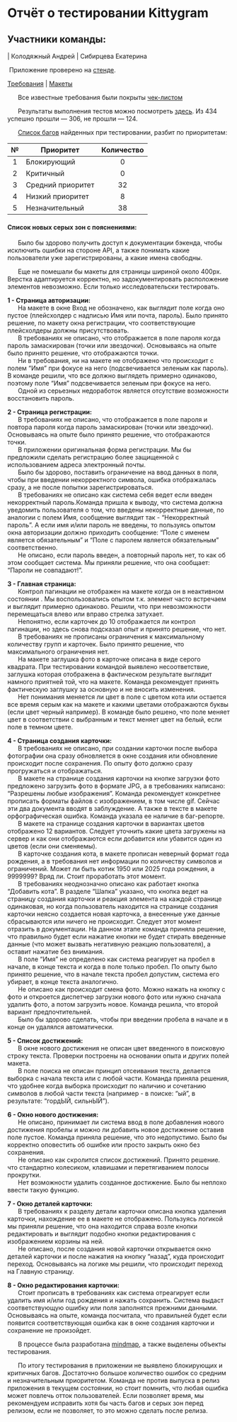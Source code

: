 # Отчёт о тестировании Kittygram

## Участники команды: 
| Колодяжный Андрей | Сибирцева Екатерина

 Приложение проверено на [стенде](https://kittygram-frontend-18.prakticum-team.ru/).  
 
[Требования](https://wiki.yandex.ru/homepage/trebovanijakkittygram/) | [Макеты](https://www.figma.com/file/mzeWaE7icA8DuWrhhlD2cR/Kittygram?node-id=0%3A1)

&nbsp;&nbsp;&nbsp;&nbsp;&nbsp;&nbsp;Все известные требования были покрыты [чек-листом](https://docs.google.com/spreadsheets/d/1u-2MDe0ympy4rZVlAwsFjMBYS2ZjpHb0ZOLK1RnUd7w/edit?usp=sharing)


&nbsp;&nbsp;&nbsp;&nbsp;&nbsp;&nbsp;Результаты выполнения тестов можно посмотреть [здесь](https://docs.google.com/spreadsheets/d/1u-2MDe0ympy4rZVlAwsFjMBYS2ZjpHb0ZOLK1RnUd7w/edit?usp=sharing). Из 434 успешно прошли — 306, не прошли — 124. 

&nbsp;&nbsp;&nbsp;&nbsp;&nbsp;&nbsp;[Список багов](https://github.com/KateSibi/Project_Workshop/files/12641496/-.1.pdf) найденных при тестировании, разбит по приоритетам:

 № | Приоритет       | Количество | 
:-:|-----------------|:----------:|
1  |Блокирующий      | 0          |
2  |Критичный        | 0          |
3  |Средний приоритет| 32         |
4  |Низкий приоритет | 8          |
5  |Незначительный   | 38         |


#### Список новых серых зон с пояснениями:
&nbsp;&nbsp;&nbsp;&nbsp;&nbsp;&nbsp;Было бы здорово получить доступ к документации бэкенда, чтобы исключить ошибки на стороне API, а также понимать какие пользователи уже зарегистрированы, а какие имена свободны.

&nbsp;&nbsp;&nbsp;&nbsp;&nbsp;&nbsp;Еще не помешали бы макеты для страницы шириной около 400px. Верстка адаптируется корректно, но задокументировать расположение элементов невозможно. Если только исследовательски тестировать.

**1 - Страница авторизации:**  
&nbsp;&nbsp;&nbsp;&nbsp;&nbsp;&nbsp;На макете в окне Вход не обозначено, как выглядит поле когда оно пустое (плейсхолдер с надписью Имя или почта, пароль). Было принято решение, по макету окна регистрации, что соответствующие плейсхолдеры должны присутствовать.  
&nbsp;&nbsp;&nbsp;&nbsp;&nbsp;&nbsp;В требованиях не описано, что отображается в поле пароля когда пароль замаскирован (точки или звездочки). Основываясь на опыте было принято решение, что отображаются точки.  
&nbsp;&nbsp;&nbsp;&nbsp;&nbsp;&nbsp;Ни в требования, ни на макете не отображено что происходит с полем “Имя” при фокусе на него (подсвечивается зеленым как пароль). В команде решили, что все должно выглядеть примерно одинаково, поэтому поле “Имя” подсвечивается зеленым при фокусе на него.  
&nbsp;&nbsp;&nbsp;&nbsp;&nbsp;&nbsp;Одной из серьезных недоработок является отсутствие возможности восстановить пароль.  

**2 - Страница регистрации:**  
&nbsp;&nbsp;&nbsp;&nbsp;&nbsp;&nbsp;В требованиях не описано, что отображается в поле пароля и повтора пароля когда пароль замаскирован (точки или звездочки). Основываясь на опыте было принято решение, что отображаются точки.  
&nbsp;&nbsp;&nbsp;&nbsp;&nbsp;&nbsp;В приложении оригинальная форма регистрации. Мы бы предложили сделать регистрацию более защищенной с использованием адреса электронный почты.  
&nbsp;&nbsp;&nbsp;&nbsp;&nbsp;&nbsp;Было бы здорово, поставить ограничение на ввод данных в поля, чтобы при введении некорректного символа, ошибка отображалась сразу, а не после попытки зарегистрироваться.  
&nbsp;&nbsp;&nbsp;&nbsp;&nbsp;&nbsp;В требованиях не описано как система себя ведет если введен некорректный пароль.Команда пришла к выводу, что система должна уведомить пользователя о том, что введены некорректные данные, по аналогии с полем Имя, сообщение выглядит так - “Некорректный пароль”. А если имя и/или пароль не введены, то пользуясь опытом окна авторизации должно приходить сообщение: “Поле с именем является обязательным” и “Поле с паролем является обязательным” соответственно.  
&nbsp;&nbsp;&nbsp;&nbsp;&nbsp;&nbsp;Не описано, если пароль введен, а повторный пароль нет, то как об этом сообщает система. Мы приняли решение, что она сообщает: “Пароли не совпадают!”.  

**3 - Главная страница:**  
&nbsp;&nbsp;&nbsp;&nbsp;&nbsp;&nbsp;Контрол пагинации не отображен на макете когда он в неактивном состоянии . Мы воспользовались опытом т.к. элемент часто встречаем и выглядит примерно одинаково. Решили, что при невозможности перемещаться влево или вправо стрелка затухает.  
&nbsp;&nbsp;&nbsp;&nbsp;&nbsp;&nbsp;Непонятно, если карточек до 10 отображается ли контрол пагинации, но здесь снова подсказал опыт и принято решение, что нет.  
&nbsp;&nbsp;&nbsp;&nbsp;&nbsp;&nbsp;В требованиях не прописаны ограничения к максимальному количеству групп и карточек. Было принято решение, что максимального ограничения нет.  
&nbsp;&nbsp;&nbsp;&nbsp;&nbsp;&nbsp;На макете заглушка фото в карточке описана в виде серого квадрата. При тестировании командой выявлено несоответствие, заглушка которая отображена в фактическом результате выглядит намного приятней той, что на макете. Команда рекомендует принять фактическую заглушку за основную и не вносить изменения.  
&nbsp;&nbsp;&nbsp;&nbsp;&nbsp;&nbsp;Нет понимания меняется ли цвет в поле с цветом кота или остается все время серым как на макете и какими цветами отображаются буквы (если цвет черный например). В команде было решено, что поле меняет цвет в соответствии с выбранным и текст меняет цвет на белый, если поле в темном цвете.  

**4 - Страница создания карточки:**  
&nbsp;&nbsp;&nbsp;&nbsp;&nbsp;&nbsp;В требованиях не описано, при создании карточки после выбора фотографии она сразу обновляется в окне создания или обновление происходит после сохранения. По опыту фото должно сразу прогружаться и отображаться.  
&nbsp;&nbsp;&nbsp;&nbsp;&nbsp;&nbsp;В макете на странице создания карточки на кнопке загрузки фото предложено загрузить фото в формате JPG, а в требованиях написано: “Разрешены любые изображения”. Команда рекомендует конкретнее прописать форматы файлов с изображением, в том числе gif. Сейчас эти два документа вводят в заблуждение. А также в тексте в макете орфографическая ошибка. Команда указала ее наличие в баг-репорте.   
&nbsp;&nbsp;&nbsp;&nbsp;&nbsp;&nbsp;В макете на странице создания карточки в вариантах цветов отображено 12 вариантов. Следует уточнить какие цвета загружены на сервер и как они отображаются если добавится или убавится один из цветов (если они сменяемы).  
&nbsp;&nbsp;&nbsp;&nbsp;&nbsp;&nbsp;В карточке создания кота, в макете прописан неверный формат года рождения, а в требования нет информации по количеству символов и ограничений. Может ли быть котик 1950 или 2025 года рождения, а 9999999? Вряд ли. Стоит проработать этот момент.  
&nbsp;&nbsp;&nbsp;&nbsp;&nbsp;&nbsp;В требованиях неоднозначно описано как работает кнопка “Добавить кота”. В разделе “Шапка” указано, что кнопка ведет на страницу создания карточки и реакция элемента на каждой странице одинаковая, но когда пользователь находится на странице создания карточки неясно создается новая карточка, а внесенные уже данные сбрасываются или ничего не происходит. Следует этот момент отразить в документации. На данном этапе команда приняла решение, что правильно будет если нажатие кнопки не будет стирать введенные данные (что может вызвать негативную реакцию пользователя), а оставит нажатие без внимания.  
&nbsp;&nbsp;&nbsp;&nbsp;&nbsp;&nbsp;В поле “Имя” не определено как система реагирует на пробел в начале, в конце текста и когда в поле только пробел. По опыту было принято решение, что в начале текста пробел допустим, система его убирает, в конце текста аналогично.    
&nbsp;&nbsp;&nbsp;&nbsp;&nbsp;&nbsp;Не описано как происходит смена фото. Можно нажать на кнопку с фото и откроется диспетчер загрузки нового фото или нужно сначала удалить фото, а потом загрузить новое. Команда решила, что второй вариант предпочтительней.  
&nbsp;&nbsp;&nbsp;&nbsp;&nbsp;&nbsp;Было бы здорово сделать, чтобы при введении пробела в начале и в конце он удалялся автоматически.  
    
**5 - Список достижений:**  
&nbsp;&nbsp;&nbsp;&nbsp;&nbsp;&nbsp;В окне нового достижения не описан цвет введенного в поисковую строку текста. Проверки построены на основании опыта и других полей макета.  
&nbsp;&nbsp;&nbsp;&nbsp;&nbsp;&nbsp;В поле поиска не описан принцип отсеивания текста, делается выборка с начала текста или с любой части. Команда приняла решения, что удобнее когда выборка происходит по наличию и сочетанию символов в любой части текста (например - в поиске: “ый”, в результате: “гордЫЙ, сильнЫЙ”).  

**6 - Окно нового достижения:**  
&nbsp;&nbsp;&nbsp;&nbsp;&nbsp;&nbsp;Не описано, принимает ли система ввод в поле добавления нового достижения пробелы и можно ли добавить новое достижение оставив поле пустое. Команда приняла решение, что это недопустимо. Было бы корректно оповестить об ошибке или просто закрыть окно без сохранения.  
&nbsp;&nbsp;&nbsp;&nbsp;&nbsp;&nbsp;Не описано как скролится список достижений. Принято решение. что стандартно колесиком, клавишами и перетягиванием полосы прокрутки.  
&nbsp;&nbsp;&nbsp;&nbsp;&nbsp;&nbsp;Нет возможности удалить созданное достижение. Было бы неплохо ввести такую функцию.  

**7 - Окно деталей карточки:**  
&nbsp;&nbsp;&nbsp;&nbsp;&nbsp;&nbsp;В требованиях к  разделу детали карточки описана кнопка удаления карточки, нахождение ее в макете не отображено. Пользуясь логикой мы приняли решение, что она находится справа возле кнопки редактировать и выглядит подобно кнопки редактирования с изображением корзины на ней.  
&nbsp;&nbsp;&nbsp;&nbsp;&nbsp;&nbsp;Не описано, после создания новой карточки открывается окно деталей карточки и после нажатия на кнопку “назад”, куда происходит переход. Основываясь на логике мы решили, что происходит переход на Главную страницу.  

**8 - Окно редактирования карточки:**  
&nbsp;&nbsp;&nbsp;&nbsp;&nbsp;&nbsp;Стоит прописать в требованиях как система отреагирует если удалить имя и/или год рождения и нажать сохранить. Система выдаст соответствующую ошибку или поля заполнятся прежними данными. Основываясь на опыте, команда посчитала, что правильней будет если появится соответствующая ошибка как в окне создания карточки и сохранение не произойдет.  

&nbsp;&nbsp;&nbsp;&nbsp;&nbsp;&nbsp;В процессе была разработана [mindmap](https://miro.com/welcomeonboard/TkF4WkpKUDEzcWlWWUtBM01oRUlNNGRTNENXdmpzQkpaSVBDc0Fja1Vwd3BVazZvU3hOUjJ3RmVWZUdGNEo3bHwzNDU4NzY0NTQ0MzA4Mzc3MDUwfDI=?share_link_id=649143966278), а также выделены объекты тестирования.  

&nbsp;&nbsp;&nbsp;&nbsp;&nbsp;&nbsp;По итогу тестирования в приложении не выявлено блокирующих и критичных багов. Достаточно большое количество ошибок со средним и незначительным приоритетом. Команда не против выпуска в релиз приложения в текущем состоянии, но стоит помнить, что любая ошибка может повлечь отток пользователей. Если позволяет время, мы рекомендуем исправить хотя бы часть багов и серых зон перед релизом, если не позволяет, то это можно сделать после релиза.
